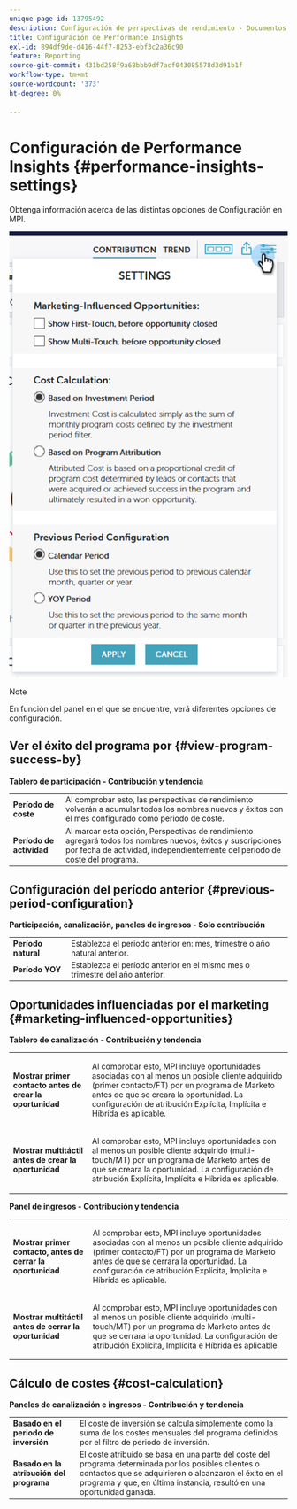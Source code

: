 ```yaml
---
unique-page-id: 13795492
description: Configuración de perspectivas de rendimiento - Documentos de Marketo - Documentación del producto
title: Configuración de Performance Insights
exl-id: 894df9de-d416-44f7-8253-ebf3c2a36c90
feature: Reporting
source-git-commit: 431bd258f9a68bbb9df7acf043085578d3d91b1f
workflow-type: tm+mt
source-wordcount: '373'
ht-degree: 0%

---
```


# Configuración de Performance Insights {#performance-insights-settings}

Obtenga información acerca de las distintas opciones de Configuración en MPI.

![](assets/1-3.png)

>[!NOTE]
>
>En función del panel en el que se encuentre, verá diferentes opciones de configuración.

## Ver el éxito del programa por {#view-program-success-by}

**Tablero de participación - Contribución y tendencia**

<table> 
 <tbody> 
  <tr> 
   <td><strong>Período de coste</strong></td> 
   <td>Al comprobar esto, las perspectivas de rendimiento volverán a acumular todos los nombres nuevos y éxitos con el mes configurado como periodo de coste.</td> 
  </tr> 
  <tr> 
   <td><strong>Período de actividad</strong></td> 
   <td>Al marcar esta opción, Perspectivas de rendimiento agregará todos los nombres nuevos, éxitos y suscripciones por fecha de actividad, independientemente del período de coste del programa.</td> 
  </tr> 
 </tbody> 
</table>

## Configuración del período anterior {#previous-period-configuration}

**Participación, canalización, paneles de ingresos - Solo contribución**

<table> 
 <tbody> 
  <tr> 
   <td><strong>Período natural</strong></td> 
   <td>Establezca el periodo anterior en: mes, trimestre o año natural anterior.</td> 
  </tr> 
  <tr> 
   <td><strong>Período YOY</strong></td> 
   <td>Establezca el período anterior en el mismo mes o trimestre del año anterior.</td> 
  </tr> 
 </tbody> 
</table>

## Oportunidades influenciadas por el marketing {#marketing-influenced-opportunities}

**Tablero de canalización - Contribución y tendencia**

<table> 
 <tbody> 
  <tr> 
   <td><strong>Mostrar primer contacto antes de crear la oportunidad</strong></td> 
   <td><p>Al comprobar esto, MPI incluye oportunidades asociadas con al menos un posible cliente adquirido (primer contacto/FT) por un programa de Marketo antes de que se creara la oportunidad. La configuración de atribución Explícita, Implícita e Híbrida es aplicable.</p></td> 
  </tr> 
  <tr> 
   <td><strong>Mostrar multitáctil antes de crear la oportunidad</strong></td> 
   <td><p>Al comprobar esto, MPI incluye oportunidades con al menos un posible cliente adquirido (multi-touch/MT) por un programa de Marketo antes de que se creara la oportunidad. La configuración de atribución Explícita, Implícita e Híbrida es aplicable.</p></td> 
  </tr> 
 </tbody> 
</table>

**Panel de ingresos - Contribución y tendencia**

<table> 
 <tbody> 
  <tr> 
   <td><strong>Mostrar primer contacto, antes de cerrar la oportunidad</strong></td> 
   <td><p>Al comprobar esto, MPI incluye oportunidades asociadas con al menos un posible cliente adquirido (primer contacto/FT) por un programa de Marketo antes de que se cerrara la oportunidad. La configuración de atribución Explícita, Implícita e Híbrida es aplicable.</p></td> 
  </tr> 
  <tr> 
   <td><strong>Mostrar multitáctil antes de cerrar la oportunidad</strong></td> 
   <td><p>Al comprobar esto, MPI incluye oportunidades con al menos un posible cliente adquirido (multi-touch/MT) por un programa de Marketo antes de que se cerrara la oportunidad. La configuración de atribución Explícita, Implícita e Híbrida es aplicable.</p></td> 
  </tr> 
 </tbody> 
</table>

## Cálculo de costes {#cost-calculation}

**Paneles de canalización e ingresos - Contribución y tendencia**

<table> 
 <tbody> 
  <tr> 
   <td><strong>Basado en el periodo de inversión</strong></td> 
   <td>El coste de inversión se calcula simplemente como la suma de los costes mensuales del programa definidos por el filtro de periodo de inversión.</td> 
  </tr> 
  <tr> 
   <td><strong>Basado en la atribución del programa</strong></td> 
   <td>El coste atribuido se basa en una parte del coste del programa determinada por los posibles clientes o contactos que se adquirieron o alcanzaron el éxito en el programa y que, en última instancia, resultó en una oportunidad ganada.</td> 
  </tr> 
 </tbody> 
</table>
